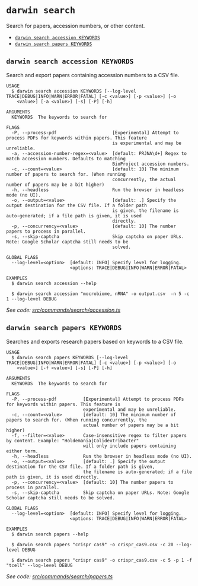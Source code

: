 `darwin search`
===============

Search for papers, accession numbers, or other content.

* [`darwin search accession KEYWORDS`](#darwin-search-accession-keywords)
* [`darwin search papers KEYWORDS`](#darwin-search-papers-keywords)

## `darwin search accession KEYWORDS`

Search and export papers containing accession numbers to a CSV file.

```
USAGE
  $ darwin search accession KEYWORDS [--log-level TRACE|DEBUG|INFO|WARN|ERROR|FATAL] [-c <value>] [-p <value>] [-o
    <value>] [-a <value>] [-s] [-P] [-h]

ARGUMENTS
  KEYWORDS  The keywords to search for

FLAGS
  -P, --process-pdf                     [Experimental] Attempt to process PDFs for keywords within papers. This feature
                                        is experimental and may be unreliable.
  -a, --accession-number-regex=<value>  [default: PRJNA\d+] Regex to match accession numbers. Defaults to matching
                                        BioProject accession numbers.
  -c, --count=<value>                   [default: 10] The minimum number of papers to search for. (When running
                                        concurrently, the actual number of papers may be a bit higher)
  -h, --headless                        Run the browser in headless mode (no UI).
  -o, --output=<value>                  [default: .] Specify the output destination for the CSV file. If a folder path
                                        is given, the filename is auto-generated; if a file path is given, it is used
                                        directly.
  -p, --concurrency=<value>             [default: 10] The number papers to process in parallel.
  -s, --skip-captcha                    Skip captcha on paper URLs. Note: Google Scholar captcha still needs to be
                                        solved.

GLOBAL FLAGS
  --log-level=<option>  [default: INFO] Specify level for logging.
                        <options: TRACE|DEBUG|INFO|WARN|ERROR|FATAL>

EXAMPLES
  $ darwin search accession --help

  $ darwin search accession "mocrobiome, nRNA" -o output.csv  -n 5 -c 1 --log-level DEBUG
```

_See code: [src/commands/search/accession.ts](https://github.com/rpidanny/darwin/blob/v1.20.2/src/commands/search/accession.ts)_

## `darwin search papers KEYWORDS`

Searches and exports research papers based on keywords to a CSV file.

```
USAGE
  $ darwin search papers KEYWORDS [--log-level TRACE|DEBUG|INFO|WARN|ERROR|FATAL] [-c <value>] [-p <value>] [-o
    <value>] [-f <value>] [-s] [-P] [-h]

ARGUMENTS
  KEYWORDS  The keywords to search for

FLAGS
  -P, --process-pdf          [Experimental] Attempt to process PDFs for keywords within papers. This feature is
                             experimental and may be unreliable.
  -c, --count=<value>        [default: 10] The minimum number of papers to search for. (When running concurrently, the
                             actual number of papers may be a bit higher)
  -f, --filter=<value>       Case-insensitive regex to filter papers by content. Example: "Holdemania|Colidextribacter"
                             will only include papers containing either term.
  -h, --headless             Run the browser in headless mode (no UI).
  -o, --output=<value>       [default: .] Specify the output destination for the CSV file. If a folder path is given,
                             the filename is auto-generated; if a file path is given, it is used directly.
  -p, --concurrency=<value>  [default: 10] The number papers to process in parallel.
  -s, --skip-captcha         Skip captcha on paper URLs. Note: Google Scholar captcha still needs to be solved.

GLOBAL FLAGS
  --log-level=<option>  [default: INFO] Specify level for logging.
                        <options: TRACE|DEBUG|INFO|WARN|ERROR|FATAL>

EXAMPLES
  $ darwin search papers --help

  $ darwin search papers "crispr cas9" -o crispr_cas9.csv -c 20 --log-level DEBUG

  $ darwin search papers "crispr cas9" -o crispr_cas9.csv -c 5 -p 1 -f "tcell" --log-level DEBUG
```

_See code: [src/commands/search/papers.ts](https://github.com/rpidanny/darwin/blob/v1.20.2/src/commands/search/papers.ts)_
